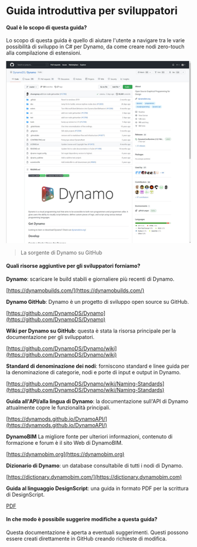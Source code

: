 # Guida introduttiva per sviluppatori

#### Qual è lo scopo di questa guida? <a href="#what-is-the-purpose-of-this-guide" id="what-is-the-purpose-of-this-guide"></a>

Lo scopo di questa guida è quello di aiutare l'utente a navigare tra le varie possibilità di sviluppo in C# per Dynamo, da come creare nodi zero-touch alla compilazione di estensioni.

![La sorgente di Dynamo su GitHub](images/dynamogithub.jpg)
> La sorgente di Dynamo su GitHub

#### Quali risorse aggiuntive per gli sviluppatori forniamo? <a href="#what-additional-online-resources-do-we-provide" id="what-additional-online-resources-do-we-provide"></a>

**Dynamo**: scaricare le build stabili e giornaliere più recenti di Dynamo.

[https://dynamobuilds.com/](https://dynamobuilds.com/)

**Dynamo GitHub**: Dynamo è un progetto di sviluppo open source su GitHub.

[https://github.com/DynamoDS/Dynamo](https://github.com/DynamoDS/Dynamo)

**Wiki per Dynamo su GitHub**: questa è stata la risorsa principale per la documentazione per gli sviluppatori.

[https://github.com/DynamoDS/Dynamo/wiki](https://github.com/DynamoDS/Dynamo/wiki)

**Standard di denominazione dei nodi**: forniscono standard e linee guida per la denominazione di categorie, nodi e porte di input e output in Dynamo.

[https://github.com/DynamoDS/Dynamo/wiki/Naming-Standards](https://github.com/DynamoDS/Dynamo/wiki/Naming-Standards)

**Guida all'API/alla lingua di Dynamo**: la documentazione sull'API di Dynamo attualmente copre le funzionalità principali.

[https://dynamods.github.io/DynamoAPI/](https://dynamods.github.io/DynamoAPI/)

**DynamoBIM** La migliore fonte per ulteriori informazioni, contenuto di formazione e forum è il sito Web di DynamoBIM.

[https://dynamobim.org](https://dynamobim.org)

**Dizionario di Dynamo**: un database consultabile di tutti i nodi di Dynamo.

[https://dictionary.dynamobim.com/](https://dictionary.dynamobim.com)

**Guida al linguaggio DesignScript**: una guida in formato PDF per la scrittura di DesignScript.

[PDF](https://dynamobim.org/wp-content/uploads/forum-assets/colin-mccroneautodesk-com/07/10/Dynamo\_language\_guide\_version\_1.pdf)

#### In che modo è possibile suggerire modifiche a questa guida? <a href="#how-can-i-suggest-changes-to-this-guide" id="how-can-i-suggest-changes-to-this-guide"></a>

Questa documentazione è aperta a eventuali suggerimenti. Questi possono essere creati direttamente in GitHub creando richieste di modifica.
